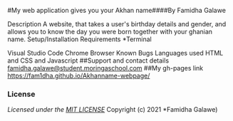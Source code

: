 #My web application gives you your Akhan name####By Famidha Galawe

Description
A  website, that takes a user's birthday details and gender, and allows you to know the day you were born together
with your ghanian name.
Setup/Installation Requirements
*Terminal

Visual Studio Code
Chrome Browser
Known Bugs
Languages used
HTML and CSS and Javascript
##Support and contact details famidha.galawe@student.moringaschool.com 
##My gh-pages link https://fam1dha.github.io/Akhanname-webpage/
### License
*Licensed under the [MIT LICENSE](LICENSE)*
Copyright (c) 2021 *Famidha Galawe)
